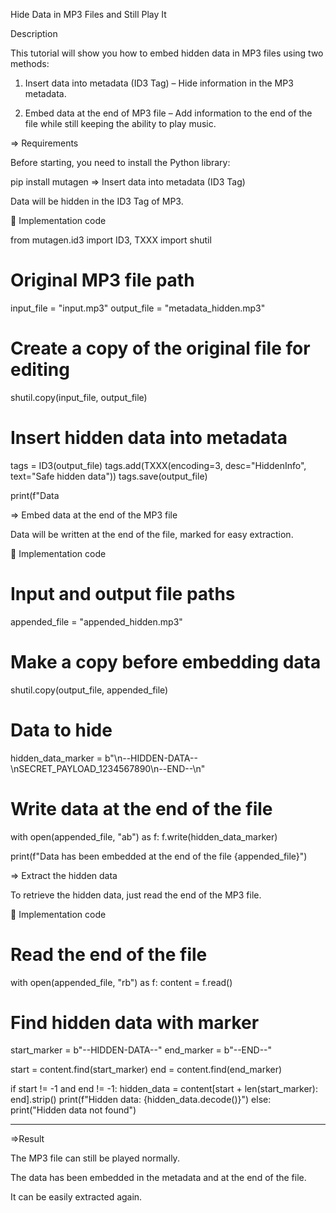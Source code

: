 Hide Data in MP3 Files and Still Play It

Description

This tutorial will show you how to embed hidden data in MP3 files using two methods:

1. Insert data into metadata (ID3 Tag) – Hide information in the MP3 metadata.

2. Embed data at the end of MP3 file – Add information to the end of the file while still keeping the ability to play music.


=> Requirements

Before starting, you need to install the Python library:

pip install mutagen
=> Insert data into metadata (ID3 Tag)

Data will be hidden in the ID3 Tag of MP3.


🔹 Implementation code

from mutagen.id3 import ID3, TXXX
import shutil

# Original MP3 file path
input_file = "input.mp3"
output_file = "metadata_hidden.mp3"

# Create a copy of the original file for editing
shutil.copy(input_file, output_file)

# Insert hidden data into metadata
tags = ID3(output_file)
tags.add(TXXX(encoding=3, desc="HiddenInfo", text="Safe hidden data"))
tags.save(output_file)

print(f"Data

=> Embed data at the end of the MP3 file

Data will be written at the end of the file, marked for easy extraction.

🔹 Implementation code

# Input and output file paths
appended_file = "appended_hidden.mp3"

# Make a copy before embedding data
shutil.copy(output_file, appended_file)

# Data to hide
hidden_data_marker = b"\n--HIDDEN-DATA--\nSECRET_PAYLOAD_1234567890\n--END--\n"

# Write data at the end of the file
with open(appended_file, "ab") as f:
f.write(hidden_data_marker)

print(f"Data has been embedded at the end of the file {appended_file}")

=> Extract the hidden data

To retrieve the hidden data, just read the end of the MP3 file.

🔹 Implementation code

# Read the end of the file
with open(appended_file, "rb") as f:
content = f.read()

# Find hidden data with marker
start_marker = b"--HIDDEN-DATA--"
end_marker = b"--END--"

start = content.find(start_marker)
end = content.find(end_marker)

if start != -1 and end != -1:
hidden_data = content[start + len(start_marker): end].strip()
print(f"Hidden data: {hidden_data.decode()}")
else:
print("Hidden data not found")

---

=>Result

The MP3 file can still be played normally.

The data has been embedded in the metadata and at the end of the file.

It can be easily extracted again.
